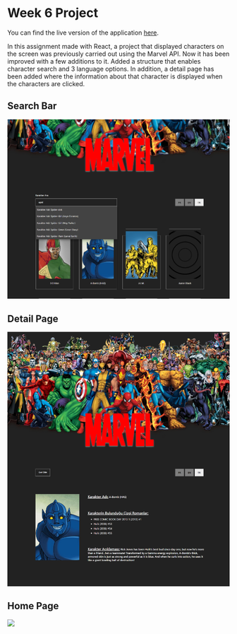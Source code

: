 # Week 6 Project
You can find the live version of the application [here](https://react-bootcamp-week6-advanced-marvelapi.vercel.app/).

In this assignment made with React, a project that displayed characters on the screen was previously carried out using the Marvel API. Now it has been improved with a few additions to it. Added a structure that enables character search and 3 language options. In addition, a detail page has been added where the information about that character is displayed when the characters are clicked.

## Search Bar
<img src="public/searchBarr.png" width="600">

## Detail Page
<img src="public/detailPage.png" width="600">

## Home Page
<img src="public/homePage.png" width="600">
